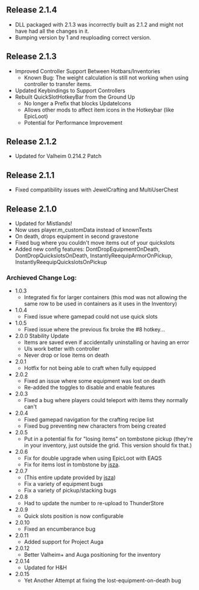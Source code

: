 ## Release 2.1.4
  * DLL packaged with 2.1.3 was incorrectly built as 2.1.2 and might not have had all the changes in it.
  * Bumping version by 1 and reuploading correct version.
## Release 2.1.3
  * Improved Controller Support Between Hotbars/Inventories
    * Known Bug: The weight calculation is still not working when using controller to transfer items.
  * Updated Keybindings to Support Controllers
  * Rebuilt QuickSlotHotkeyBar from the Ground Up
    * No longer a Prefix that blocks UpdateIcons
    * Allows other mods to affect item icons in the Hotkeybar (like EpicLoot)
    * Potential for Performance Improvement
## Release 2.1.2
  * Updated for Valheim 0.214.2 Patch
## Release 2.1.1
  * Fixed compatibility issues with JewelCrafting and MultiUserChest
## Release 2.1.0
  * Updated for Mistlands!
  * Now uses player.m_customData instead of knownTexts
  * On death, drops equipment in second gravestone
  * Fixed bug where you couldn't move items out of your quickslots
  * Added new config features: DontDropEquipmentOnDeath, DontDropQuickslotsOnDeath, InstantlyReequipArmorOnPickup, InstantlyReequipQuickslotsOnPickup

### Archieved Change Log:
* 1.0.3
    * Integrated fix for larger containers (this mod was not allowing the same row to be used in containers as it uses in the Inventory)
* 1.0.4
    * Fixed issue where gamepad could not use quick slots
* 1.0.5
    * Fixed issue where the previous fix broke the #8 hotkey...
* 2.0.0 Stability Update
    * Items are saved even if accidentally uninstalling or having an error
    * UIs work better with controller
    * Never drop or lose items on death
* 2.0.1
    * Hotfix for not being able to craft when fully equipped
* 2.0.2
    * Fixed an issue where some equipment was lost on death
    * Re-added the toggles to disable and enable features
* 2.0.3
    * Fixed a bug where players could teleport with items they normally can't
* 2.0.4
    * Fixed gamepad navigation for the crafting recipe list
    * Fixed bug preventing new characters from being created
* 2.0.5
    * Put in a potential fix for "losing items" on tombstone pickup (they're in your inventory, just outside the grid. This version should fix that.)
* 2.0.6
    * Fix for double upgrade when using EpicLoot with EAQS
    * Fix for items lost in tombstone by [jsza](https://github.com/jsza).
* 2.0.7
    * (This entire update provided by [jsza](https://github.com/jsza))
    * Fix a variety of equipment bugs
    * Fix a variety of pickup/stacking bugs
* 2.0.8
    * Had to update the number to re-upload to ThunderStore
* 2.0.9
    * Quick slots position is now configurable
* 2.0.10
    * Fixed an encumberance bug
* 2.0.11
    * Added support for Project Auga
* 2.0.12
    * Better Valheim+ and Auga positioning for the inventory
* 2.0.14
    * Updated for H&H
* 2.0.15
    * Yet Another Attempt at fixing the lost-equipment-on-death bug
